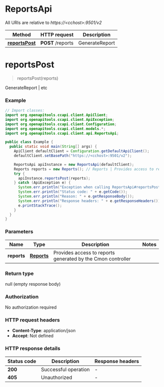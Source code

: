 # ReportsApi

All URIs are relative to *https://&lt;cchost&gt;:9501/v2*

| Method | HTTP request | Description |
|------------- | ------------- | -------------|
| [**reportsPost**](ReportsApi.md#reportsPost) | **POST** /reports | GenerateReport | etc |


<a name="reportsPost"></a>
# **reportsPost**
> reportsPost(reports)

GenerateReport | etc

### Example
```java
// Import classes:
import org.openapitools.ccapi.client.ApiClient;
import org.openapitools.ccapi.client.ApiException;
import org.openapitools.ccapi.client.Configuration;
import org.openapitools.ccapi.client.models.*;
import org.openapitools.ccapi.client.api.ReportsApi;

public class Example {
  public static void main(String[] args) {
    ApiClient defaultClient = Configuration.getDefaultApiClient();
    defaultClient.setBasePath("https://<cchost>:9501/v2");

    ReportsApi apiInstance = new ReportsApi(defaultClient);
    Reports reports = new Reports(); // Reports | Provides access to reports generated by the Cmon controller
    try {
      apiInstance.reportsPost(reports);
    } catch (ApiException e) {
      System.err.println("Exception when calling ReportsApi#reportsPost");
      System.err.println("Status code: " + e.getCode());
      System.err.println("Reason: " + e.getResponseBody());
      System.err.println("Response headers: " + e.getResponseHeaders());
      e.printStackTrace();
    }
  }
}
```

### Parameters

| Name | Type | Description  | Notes |
|------------- | ------------- | ------------- | -------------|
| **reports** | [**Reports**](Reports.md)| Provides access to reports generated by the Cmon controller | |

### Return type

null (empty response body)

### Authorization

No authorization required

### HTTP request headers

 - **Content-Type**: application/json
 - **Accept**: Not defined

### HTTP response details
| Status code | Description | Response headers |
|-------------|-------------|------------------|
| **200** | Successful operation |  -  |
| **405** | Unauthorized |  -  |

